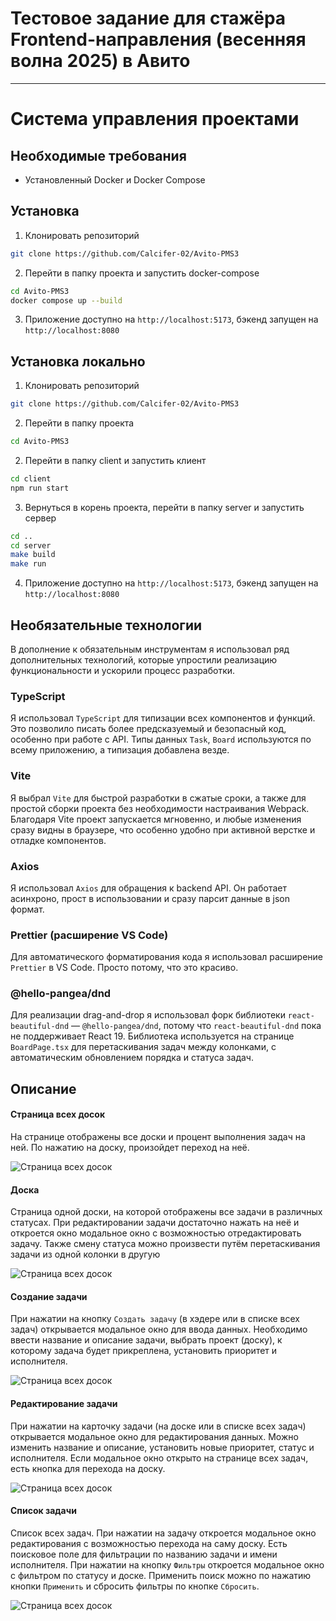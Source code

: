 # Тестовое задание для стажёра Frontend-направления (весенняя волна 2025) в Авито

---

# Система управления проектами

## Необходимые требования

-  Установленный Docker и Docker Compose

## Установка

1. Клонировать репозиторий

```bash
git clone https://github.com/Calcifer-02/Avito-PMS3
```

2. Перейти в папку проекта и запустить docker-compose

```bash
cd Avito-PMS3
docker compose up --build
```

3. Приложение доступно на `http://localhost:5173`, бэкенд запущен на `http://localhost:8080`

## Установка локально

1. Клонировать репозиторий

```bash
git clone https://github.com/Calcifer-02/Avito-PMS3
```

2. Перейти в папку проекта

```bash
cd Avito-PMS3
```

2. Перейти в папку client и запустить клиент

```bash
cd client
npm run start

```

3. Вернуться в корень проекта, перейти в папку server и запустить сервер

```bash
cd ..
cd server
make build
make run

```

4. Приложение доступно на `http://localhost:5173`, бэкенд запущен на `http://localhost:8080`

## Необязательные технологии

В дополнение к обязательным инструментам я использовал ряд дополнительных технологий, которые упростили реализацию функциональности и ускорили процесс разработки.

### TypeScript

Я использовал `TypeScript` для типизации всех компонентов и функций. Это позволило писать более предсказуемый и безопасный код, особенно при работе с API. Типы данных `Task`, `Board` используются по всему приложению, а типизация добавлена везде.

### Vite

Я выбрал `Vite` для быстрой разработки в сжатые сроки, а также для простой сборки проекта без необходимости настраивания Webpack. Благодаря Vite проект запускается мгновенно, и любые изменения сразу видны в браузере, что особенно удобно при активной верстке и отладке компонентов.

### Axios

Я использовал `Axios` для обращения к backend API. Он работает асинхроно, прост в использовании и сразу парсит данные в json формат.

### Prettier (расширение VS Code)

Для автоматического форматирования кода я использовал расширение `Prettier` в VS Code. Просто потому, что это красиво.

### @hello-pangea/dnd

Для реализации drag-and-drop я использовал форк библиотеки `react-beautiful-dnd` — `@hello-pangea/dnd`, потому что `react-beautiful-dnd` пока не поддерживает React 19. Библиотека используется на странице `BoardPage.tsx` для перетаскивания задач между колонками, с автоматическим обновлением порядка и статуса задач.

## Описание

#### Страница всех досок

На странице отображены все доски и процент выполнения задач на ней. По нажатию на доску, произойдет переход на неё.

![Страница всех досок](assets/boards.png)

#### Доска

Страница одной доски, на которой отображены все задачи в различных статусах. При редактировании задачи достаточно нажать на неё и откроется окно модальное окно с возможностью отредактировать задачу. Также смену статуса можно произвести путём перетаскивания задачи из одной колонки в другую

![Страница всех досок](assets/board.png)

#### Создание задачи

При нажатии на кнопку `Создать задачу` (в хэдере или в списке всех задач) открывается модальное окно для ввода данных. Необходимо ввести название и описание задачи, выбрать проект (доску), к которому задача будет прикреплена, установить приоритет и исполнителя.

![Страница всех досок](assets/create.png)

#### Редактирование задачи

При нажатии на карточку задачи (на доске или в списке всех задач) открывается модальное окно для редактирования данных. Можно изменить название и описание, установить новые приоритет, статус и исполнителя. Если модальное окно открыто на странице всех задач, есть кнопка для перехода на доску.

![Страница всех досок](assets/edit.png)

#### Список задачи

Список всех задач. При нажатии на задачу откроется модальное окно редактирования с возможностью перехода на саму доску. Есть поисковое поле для фильтрации по названию задачи и имени исполнителя. При нажатии на кнопку `Фильтры` откроется модальное окно с фильтром по статусу и доске. Применить поиск можно по нажатию кнопки `Применить` и сбросить фильтры по кнопке `Сбросить`.

![Страница всех досок](assets/tasks.png)
